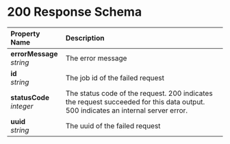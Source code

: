 # 200 Response Schema
| Property Name | Description |
| :------------ | :---------- |
| **errorMessage**<br/>_string_ | The error message |
| **id**<br/>_string_ | The job id of the failed request |
| **statusCode**<br/>_integer_ | The status code of the request. 200 indicates the request succeeded for this data output. 500 indicates an internal server error. |
| **uuid**<br/>_string_ | The uuid of the failed request |
